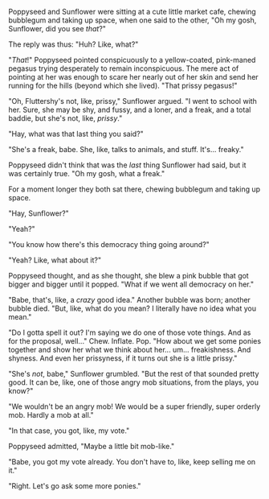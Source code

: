 Poppyseed and Sunflower were sitting at a cute little market cafe, chewing bubblegum and taking up space, when one said to the other, "Oh my gosh, Sunflower, did you see *that*?"

The reply was thus: "Huh? Like, what?"

"*That*!" Poppyseed pointed conspicuously to a yellow-coated, pink-maned pegasus trying desperately to remain inconspicuous. The mere act of pointing at her was enough to scare her nearly out of her skin and send her running for the hills (beyond which she lived). "That prissy pegasus!"

"Oh, Fluttershy's not, like, prissy," Sunflower argued. "I went to school with her. Sure, she may be shy, and fussy, and a loner, and a freak, and a total baddie, but she's not, like, *prissy*."

"Hay, what was that last thing you said?"

"She's a freak, babe. She, like, talks to animals, and stuff. It's... freaky."

Poppyseed didn't think that was the *last* thing Sunflower had said, but it was certainly true. "Oh my gosh, what a freak."

For a moment longer they both sat there, chewing bubblegum and taking up space.

"Hay, Sunflower?"

"Yeah?"

"You know how there's this democracy thing going around?"

"Yeah? Like, what about it?"

Poppyseed thought, and as she thought, she blew a pink bubble that got bigger and bigger until it popped. "What if we went all democracy on her."

"Babe, that's, like, a *crazy* good idea." Another bubble was born; another bubble died. "But, like, what do you mean? I literally have no idea what you mean."

"Do I gotta spell it out? I'm saying we do one of those vote things. And as for the proposal, well..." Chew. Inflate. Pop. "How about we get some ponies together and show her what we think about her... um... freakishness. And shyness. And even her prissyness, if it turns out she is a little prissy."

"She's *not*, babe," Sunflower grumbled. "But the rest of that sounded pretty good. It can be, like, one of those angry mob situations, from the plays, you know?"

"We wouldn't be an angry mob! We would be a super friendly, super orderly mob. Hardly a mob at all."

"In that case, you got, like, my vote."

Poppyseed admitted, "Maybe a little bit mob-like."

"Babe, you got my vote already. You don't have to, like, keep selling me on it."

"Right. Let's go ask some more ponies."